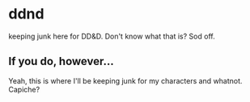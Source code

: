 # ddnd
keeping junk here for DD&amp;D. Don't know what that is? Sod off.

## If you do, however...
Yeah, this is where I'll be keeping junk for my characters and whatnot. Capiche?
